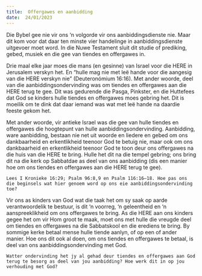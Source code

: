```yaml
---
title:  Offergawes en aanbidding
date:  24/01/2023
---
```


Die Bybel gee nie vir ons ‘n volgorde vir ons aanbiddingsdienste nie. Maar dit kom voor dat daar ten minste vier handelinge in aanbiddingsdienste uitgevoer moet word.  In die Nuwe Testament sluit dit studie of prediking, gebed, musiek en die gee van tiendes en offergawes in.

Drie maal elke jaar moes die mans (en gesinne) van Israel voor die HERE in Jerusalem verskyn het. En “hulle mag nie met leë hande voor die aangesig van die HERE verskyn nie” (Deuteronómium 16:16). Met ander woorde, deel van die aanbiddingsondervinding was om tiendes en offergawes aan die HERE terug te gee. Dit was gedurende die Pasga, Pinkster, en die Huttefees dat God se kinders hulle tiendes en offergawes moes gebring het. Dit is moeilik om te dink dat daar iemand was wat met leë hande na daardie feeste gekom het.

Met ander woorde, vir antieke Israel was die gee van hulle tiendes en offergawes die hoogtepunt van hulle aanbiddingsondervinding. Aanbidding, ware aanbidding, bestaan nie net uit woorde en liedere en gebed om ons dankbaarheid en erkentlikheid teenoor God te betuig nie, maar ook om ons dankbaarheid en erkentlikheid teenoor God te toon deur ons offergawes na die huis van die HERE te bring. Hulle het dit na die tempel gebring; ons bring dit na die kerk op Sabbatdae as deel van ons aanbidding (dis een manier hoe om ons tiendes en offergawes aan die HERE terug te gee).

`Lees I Kronieke 16:29; Psalm 96:8,9 en Psalm 116:16–18. Hoe pas ons die beginsels wat hier genoem word op ons eie aanbiddingsondervinding toe?`

Vir ons as kinders van God wat die taak het om sy saak op aarde verantwoordelik te bestuur, is dit ‘n voorreg, ‘n geleentheid en ‘n aanspreeklikheid om ons offergawes te bring. As die HERE aan ons kinders gegee het om vir Hom groot te maak, moet ons met hulle die vreugde deel om tiendes en offergawes na die Sabbatskool en die erediens te bring. By sommige kerke betaal mense hulle tiende aanlyn, of op een of ander manier. Hoe ons dit ook al doen, om ons tiendes en offergawes te betaal, is deel van ons aanbiddingsondervinding met God.

`Watter ondervinding het jy al gehad deur tiendes en offergawes aan God terug te besorg as deel van jou aanbidding? Hoe werk dit in op jou verhouding met God?`